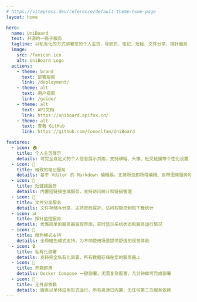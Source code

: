 ```yaml
---
# https://vitepress.dev/reference/default-theme-home-page
layout: home

hero:
  name: UniBoard
  text: 开源的一揽子服务
  tagline: 以私有化的方式部署您的个人主页、导航页、笔记、短链、文件分享、探针服务
  image:
    src: /favicon.ico
    alt: UniBoard Logo
  actions:
    - theme: brand
      text: 部署指南
      link: /deployment/
    - theme: alt
      text: 用户指南
      link: /guide/
    - theme: alt
      text: API文档
      link: https://uniboard.apifox.cn/
    - theme: alt
      text: 查看 GitHub
      link: https://github.com/Coooolfan/UniBoard

features:
  - icon: 🏠
    title: 个人主页展示
    details: 可完全自定义的个人信息展示页面，支持横幅、头像、社交链接等个性化设置
  - icon: 📝
    title: 精致的笔记服务
    details: 基于 Vditor 的 Markdown 编辑器，支持所见即所得编辑、自带图床服务和实时预览
  - icon: 🔗
    title: 短链接服务
    details: 内置短链接生成服务，支持访问统计和链接管理
  - icon: 📁
    title: 文件分享服务
    details: 文件存储与分享，支持密码保护、访问权限控制和下载统计
  - icon: 📊
    title: 探针监控服务
    details: 优雅简单的服务器监控界面，实时显示系统状态和服务运行情况
  - icon: 🌙
    title: 暗色模式支持
    details: 全局暗色模式支持，为不同使用场景提供舒适的视觉体验
  - icon: 🔒
    title: 私有化部署
    details: 支持完全私有化部署，所有数据存储在您的服务器上
  - icon: 🚀
    title: 开箱即用
    details: Docker Compose 一键部署，无需复杂配置，几分钟即可完成部署
  - icon: 🔗
    title: 无外部依赖
    details: 服务以单体应用形式运行，所有资源已内置，无任何第三方服务依赖
---
```

